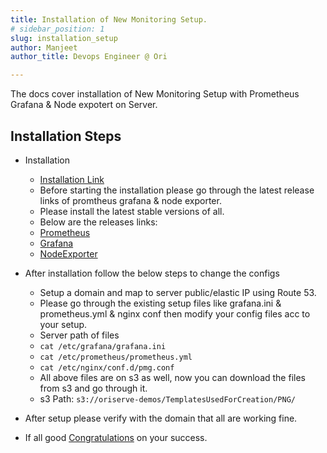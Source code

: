 ```yaml
---
title: Installation of New Monitoring Setup.
# sidebar_position: 1
slug: installation_setup
author: Manjeet 
author_title: Devops Engineer @ Ori

---
```



The docs cover installation of New Monitoring Setup with Prometheus Grafana & Node expotert on Server.

## Installation Steps

- Installation
  - [Installation Link](https://medium.com/devops-dudes/install-prometheus-on-ubuntu-18-04-a51602c6256b)
  - Before starting the installation please go through the latest release links of promtheus grafana & node exporter.
  - Please install the latest stable versions of all.
  - Below are the releases links:
  - [Prometheus](https://github.com/prometheus/prometheus/releases)
  - [Grafana](https://github.com/grafana/grafana/releases)
  - [NodeExporter](https://github.com/prometheus/node_exporter/releases)

- After installation follow the below steps to change the configs
  - Setup a domain and map to server public/elastic IP using Route 53.
  - Please go through the existing setup files like grafana.ini & prometheus.yml & nginx conf then modify your config files acc to your setup.
  - Server path of files
  - `cat /etc/grafana/grafana.ini`
  - `cat /etc/prometheus/prometheus.yml`
  - `cat /etc/nginx/conf.d/pmg.conf`
  - All above files are on s3 as well, now you can download the files from s3 and go through it.
  - s3 Path:
       `s3://oriserve-demos/TemplatesUsedForCreation/PNG/`

- After setup please verify with the domain that all are working fine.
- If all good [Congratulations](https://media.giphy.com/media/2xIOiAPXonois/giphy.gif) on your success.

